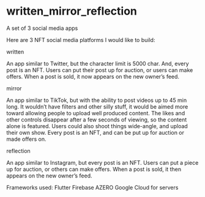 # written_mirror_reflection

A set of 3 social media apps

Here are 3 NFT social media platforms I would like to build:


written

An app similar to Twitter, but the character limit is 5000 char. And, every post is an NFT. Users can put their post up for auction, or users can make offers. When a post is sold, it now appears on the new owner’s feed.

mirror

An app similar to TikTok, but with the ability to post videos up to 45 min long. It wouldn’t have filters and other silly stuff, it would be aimed more toward allowing people to upload well produced content. The likes and other controls disappear after a few seconds of viewing, so the content alone is featured. Users could also shoot things wide-angle, and upload their own show. Every post is an NFT, and can be put up for auction or made offers on.

reflection

An app similar to Instagram, but every post is an NFT. Users can put a piece up for auction, or others can make offers. When a post is sold, it then appears on the new owner’s feed.



Frameworks used:
Flutter
Firebase
AZERO
Google Cloud for servers
